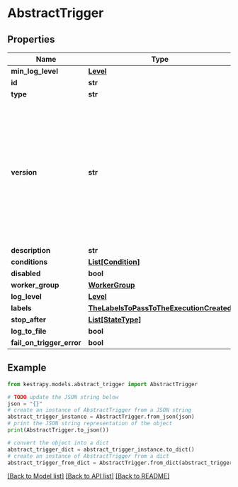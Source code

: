 # AbstractTrigger


## Properties

Name | Type | Description | Notes
------------ | ------------- | ------------- | -------------
**min_log_level** | [**Level**](Level.md) |  | [optional] 
**id** | **str** |  | 
**type** | **str** |  | 
**version** | **str** | Defines the version of the plugin to use.  The version must follow the Semantic Versioning (SemVer) specification:   - A single-digit MAJOR version (e.g., &#x60;1&#x60;).   - A MAJOR.MINOR version (e.g., &#x60;1.1&#x60;).   - A MAJOR.MINOR.PATCH version, optionally with any qualifier     (e.g., &#x60;1.1.2&#x60;, &#x60;1.1.0-SNAPSHOT&#x60;).  | [optional] 
**description** | **str** |  | [optional] 
**conditions** | [**List[Condition]**](Condition.md) |  | [optional] 
**disabled** | **bool** |  | 
**worker_group** | [**WorkerGroup**](WorkerGroup.md) |  | [optional] 
**log_level** | [**Level**](Level.md) |  | [optional] 
**labels** | [**TheLabelsToPassToTheExecutionCreated**](TheLabelsToPassToTheExecutionCreated.md) |  | [optional] 
**stop_after** | [**List[StateType]**](StateType.md) |  | [optional] 
**log_to_file** | **bool** |  | [optional] 
**fail_on_trigger_error** | **bool** |  | [optional] 

## Example

```python
from kestrapy.models.abstract_trigger import AbstractTrigger

# TODO update the JSON string below
json = "{}"
# create an instance of AbstractTrigger from a JSON string
abstract_trigger_instance = AbstractTrigger.from_json(json)
# print the JSON string representation of the object
print(AbstractTrigger.to_json())

# convert the object into a dict
abstract_trigger_dict = abstract_trigger_instance.to_dict()
# create an instance of AbstractTrigger from a dict
abstract_trigger_from_dict = AbstractTrigger.from_dict(abstract_trigger_dict)
```
[[Back to Model list]](../README.md#documentation-for-models) [[Back to API list]](../README.md#documentation-for-api-endpoints) [[Back to README]](../README.md)



